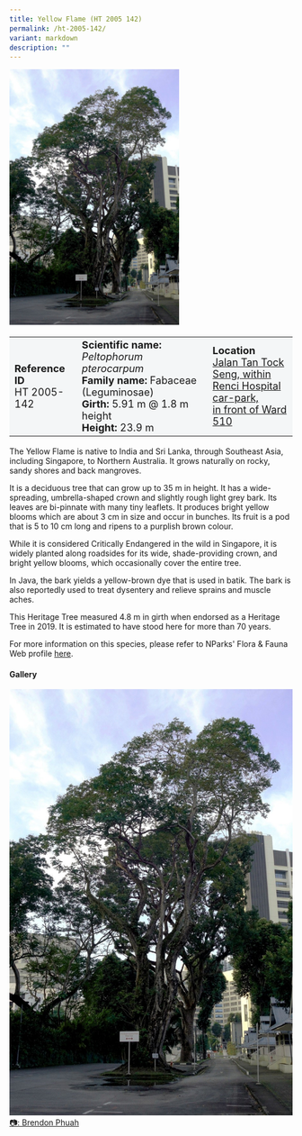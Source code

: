 ```yaml
---
title: Yellow Flame (HT 2005 142)
permalink: /ht-2005-142/
variant: markdown
description: ""
---
```

<div class="isomer-image-wrapper">
<img style="width: 60%;" src="/images/Heritage_trees_photos/pelpte_ht2005-142_habit.jpg">
</div><table style="minWidth: 100px; font-size: 18px; background: #F4F6F7">
<tbody><tr>
<td rowspan="1" colspan="1">
<strong>Reference ID</strong>
<br>HT 2005-142
</td>
<td rowspan="1" colspan="1">
<strong>Scientific name:</strong>  <em>Peltophorum pterocarpum</em>
<br><strong>Family name:</strong> Fabaceae (Leguminosae)
<br><strong>Girth:</strong> 5.91 m @ 1.8 m height
<br><strong>Height: </strong>23.9 m
</td>
<td rowspan="1" colspan="1">
<strong>Location</strong><a href="https://www.onemap.gov.sg/?lat=1.324849999999545&amp;lng=103.84781999999782">
<br>Jalan Tan Tock Seng, within 
<br>Renci Hospital car-park,
<br>in front of Ward 510</a>
</td>
</tr>
</tbody></table>
<p>The Yellow Flame is native to India and Sri Lanka, through Southeast Asia, including Singapore, to Northern Australia. It grows naturally on rocky, sandy shores and back mangroves.</p>

<p>It is a deciduous tree that can grow up to 35 m in height. It has a wide-spreading, umbrella-shaped crown and slightly rough light grey bark. Its leaves are bi-pinnate with many tiny leaflets. It produces bright yellow blooms which are about 3 cm in size and occur in bunches. Its fruit is a pod that is 5 to 10 cm long and ripens to a purplish brown colour.</p>

<p>While it is considered Critically Endangered in the wild in Singapore, it is widely planted along roadsides for its wide, shade-providing crown, and bright yellow blooms, which occasionally cover the entire tree.</p>

<p>In Java, the bark yields a yellow-brown dye that is used in batik. The bark is also reportedly used to treat dysentery and relieve sprains and muscle aches.</p>

<p>This Heritage Tree measured 4.8 m in girth when endorsed as a Heritage Tree in 2019. It is estimated to have stood here for more than 70 years.</p>
	
<p>For more information on this species, please refer to NParks' Flora &amp; Fauna Web profile <a href="https://www.nparks.gov.sg/florafaunaweb/flora/3/0/3056">here</a>.</p>

<h4><b>Gallery</b></h4>
<div class="isomer-card-grid">
<a href="/images/Heritage_trees_photos/pelpte_ht2005-142_habit.jpg" class="isomer-card">
<div class="isomer-card-image">
<div class="isomer-image-wrapper"><img src="/images/Heritage_trees_photos/pelpte_ht2005-142_habit.jpg"></div></div>
<div class="isomer-card-body"><div class="isomer-card-description">📷: Brendon Phuah</div></div></a><br></div>